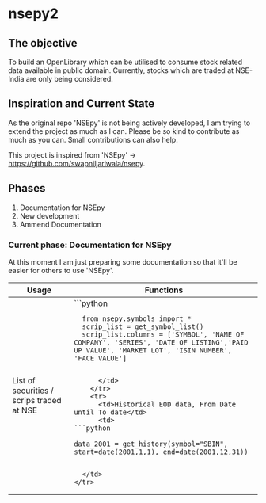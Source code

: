 # nsepy2

<h2>The objective</h2>
To build an OpenLibrary which can be utilised to consume stock related data available in public domain. Currently, stocks which are traded at NSE-India are only being considered.

<h2>Inspiration and Current State</h2>
As the original repo 'NSEpy' is not being actively developed, I am trying to extend the project as much as I can. Please be so kind to contribute as much as you can. Small contributions can also help.

This project is inspired from 'NSEpy' -> https://github.com/swapniljariwala/nsepy.

<h2>Phases</h2>
<ol>
  <li>Documentation for NSEpy</li>
  <li>New development</li>
  <li>Ammend Documentation</li>
 </ol>
 

<h3>Current phase: Documentation for NSEpy</h3>
At this moment I am just preparing some documentation so that it'll be easier for others to use 'NSEpy'.


<table>
 <thead>
  <tr>
    <th>Usage</th>
    <th>Functions</th>
  </tr>
  </thead>
  <tbody>
    <tr>
      <td>List of securities / scrips traded at NSE</td>
      <td>
```python

      from nsepy.symbols import *
      scrip_list = get_symbol_list()
      scrip_list.columns = ['SYMBOL', 'NAME OF COMPANY', 'SERIES', 'DATE OF LISTING','PAID UP VALUE', 'MARKET LOT', 'ISIN NUMBER', 'FACE VALUE']

```

      </td>
    </tr>
    <tr>
      <td>Historical EOD data, From Date until To date</td>
      <td>
```python

data_2001 = get_history(symbol="SBIN", start=date(2001,1,1), end=date(2001,12,31))


```
      
      </td>
    </tr>
  </tbody>
</table>




